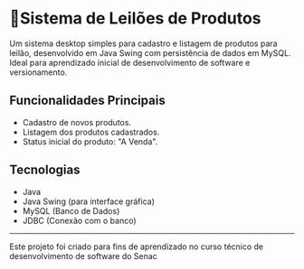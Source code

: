 # 🚀Sistema de Leilões de Produtos

Um sistema desktop simples para cadastro e listagem de produtos para leilão, desenvolvido em Java Swing com persistência de dados em MySQL. Ideal para aprendizado inicial de desenvolvimento de software e versionamento.

## Funcionalidades Principais

* Cadastro de novos produtos.
* Listagem dos produtos cadastrados.
* Status inicial do produto: "A Venda".

## Tecnologias

* Java
* Java Swing (para interface gráfica)
* MySQL (Banco de Dados)
* JDBC (Conexão com o banco)

---

Este projeto foi criado para fins de aprendizado no curso técnico de desenvolvimento de software do Senac
